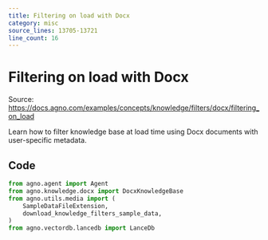 ```yaml
---
title: Filtering on load with Docx
category: misc
source_lines: 13705-13721
line_count: 16
---
```


# Filtering on load with Docx
Source: https://docs.agno.com/examples/concepts/knowledge/filters/docx/filtering_on_load

Learn how to filter knowledge base at load time using Docx documents with user-specific metadata.

## Code

```python
from agno.agent import Agent
from agno.knowledge.docx import DocxKnowledgeBase
from agno.utils.media import (
    SampleDataFileExtension,
    download_knowledge_filters_sample_data,
)
from agno.vectordb.lancedb import LanceDb

